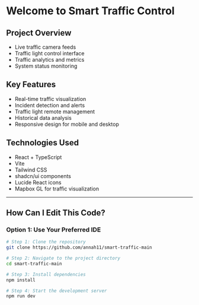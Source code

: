 # Welcome to Smart Traffic Control

## Project Overview

- Live traffic camera feeds
- Traffic light control interface
- Traffic analytics and metrics
- System status monitoring

## Key Features

- Real-time traffic visualization
- Incident detection and alerts
- Traffic light remote management
- Historical data analysis
- Responsive design for mobile and desktop

## Technologies Used

- React + TypeScript
- Vite
- Tailwind CSS
- shadcn/ui components
- Lucide React icons
- Mapbox GL for traffic visualization

---

## How Can I Edit This Code?

### Option 1: Use Your Preferred IDE

```sh
# Step 1: Clone the repository
git clone https://github.com/annah11/smart-traffic-main

# Step 2: Navigate to the project directory
cd smart-traffic-main

# Step 3: Install dependencies
npm install

# Step 4: Start the development server
npm run dev
